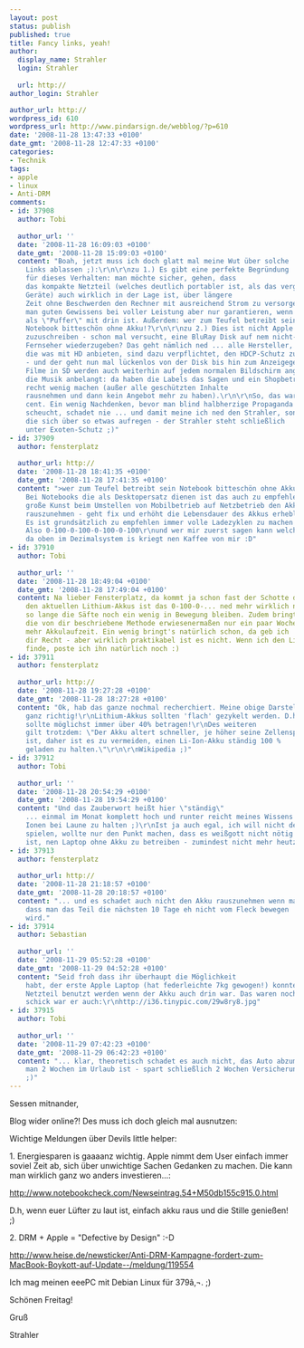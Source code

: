 ```yaml
---
layout: post
status: publish
published: true
title: Fancy links, yeah!
author:
  display_name: Strahler
  login: Strahler
  
  url: http://
author_login: Strahler

author_url: http://
wordpress_id: 610
wordpress_url: http://www.pindarsign.de/webblog/?p=610
date: '2008-11-28 13:47:33 +0100'
date_gmt: '2008-11-28 12:47:33 +0100'
categories:
- Technik
tags:
- apple
- linux
- Anti-DRM
comments:
- id: 37908
  author: Tobi
  
  author_url: ''
  date: '2008-11-28 16:09:03 +0100'
  date_gmt: '2008-11-28 15:09:03 +0100'
  content: "Boah, jetzt muss ich doch glatt mal meine Wut über solche
    Links ablassen ;):\r\n\r\nzu 1.) Es gibt eine perfekte Begründung
    für dieses Verhalten: man möchte sicher, gehen, dass
    das kompakte Netzteil (welches deutlich portabler ist, als das vergleichbarer
    Geräte) auch wirklich in der Lage ist, über längere
    Zeit ohne Beschwerden den Rechner mit ausreichend Strom zu versorgen - das kann
    man guten Gewissens bei voller Leistung aber nur garantieren, wenn die Batterie
    als \"Puffer\" mit drin ist. Außerdem: wer zum Teufel betreibt sein
    Notebook bitteschön ohne Akku!?\r\n\r\nzu 2.) Dies ist nicht Apple
    zuzuschreiben - schon mal versucht, eine BluRay Disk auf nem nicht-HDCP-fähigen
    Fernseher wiederzugeben? Das geht nämlich ned ... alle Hersteller,
    die was mit HD anbieten, sind dazu verpflichtet, den HDCP-Schutz zu integrieren
    - und der geht nun mal lückenlos von der Disk bis hin zum Anzeigegerät.
    Filme in SD werden auch weiterhin auf jedem normalen Bildschirm angezeigt. Was
    die Musik anbelangt: da haben die Labels das Sagen und ein Shopbetreiber kann
    recht wenig machen (außer alle geschützten Inhalte
    rausnehmen und dann kein Angebot mehr zu haben).\r\n\r\nSo, das waren meine 2
    cent. Ein wenig Nachdenken, bevor man blind halbherzige Propaganda durch die Gegend
    scheucht, schadet nie ... und damit meine ich ned den Strahler, sondern die Websites,
    die sich über so etwas aufregen - der Strahler steht schließlich
    unter Exoten-Schutz ;)"
- id: 37909
  author: fensterplatz
  
  author_url: http://
  date: '2008-11-28 18:41:35 +0100'
  date_gmt: '2008-11-28 17:41:35 +0100'
  content: ">wer zum Teufel betreibt sein Notebook bitteschön ohne Akku!?\r\n\r\nICH!
    Bei Notebooks die als Desktopersatz dienen ist das auch zu empfehlen. Ist keine
    große Kunst beim Umstellen von Mobilbetrieb auf Netzbetrieb den Akku
    rauszunehmen - geht fix und erhöht die Lebensdauer des Akkus erheblich.
    Es ist grundsätzlich zu empfehlen immer volle Ladezyklen zu machen!
    Also 0-100-0-100-0-100-0-100\r\nund wer mir zuerst sagen kann welche Zahl das
    da oben im Dezimalsystem is kriegt nen Kaffee von mir :D"
- id: 37910
  author: Tobi
  
  author_url: ''
  date: '2008-11-28 18:49:04 +0100'
  date_gmt: '2008-11-28 17:49:04 +0100'
  content: Na lieber Fensterplatz, da kommt ja schon fast der Schotte durch ;) Bei
    den aktuellen Lithium-Akkus ist das 0-100-0-... ned mehr wirklich nötig,
    so lange die Säfte noch ein wenig in Bewegung bleiben. Zudem bringt
    die von dir beschriebene Methode erwiesenermaßen nur ein paar Wochen
    mehr Akkulaufzeit. Ein wenig bringt's natürlich schon, da geb ich
    dir Recht - aber wirklich praktikabel ist es nicht. Wenn ich den Link zum Artikel
    finde, poste ich ihn natürlich noch :)
- id: 37911
  author: fensterplatz
  
  author_url: http://
  date: '2008-11-28 19:27:28 +0100'
  date_gmt: '2008-11-28 18:27:28 +0100'
  content: "Ok, hab das ganze nochmal recherchiert. Meine obige Darstellung war nicht
    ganz richtig!\r\nLithium-Akkus sollten 'flach' gezykelt werden. D.h. die Kapazität
    sollte möglichst immer über 40% betragen!\r\nDes weiteren
    gilt trotzdem: \"Der Akku altert schneller, je höher seine Zellenspannung
    ist, daher ist es zu vermeiden, einen Li-Ion-Akku ständig 100 %
    geladen zu halten.\"\r\n\r\nWikipedia ;)"
- id: 37912
  author: Tobi
  
  author_url: ''
  date: '2008-11-28 20:54:29 +0100'
  date_gmt: '2008-11-28 19:54:29 +0100'
  content: "Und das Zauberwort heißt hier \"ständig\"
    ... einmal im Monat komplett hoch und runter reicht meines Wissens aus um die
    Ionen bei Laune zu halten ;)\r\nIst ja auch egal, ich will nicht den Krümelkacker
    spielen, wollte nur den Punkt machen, dass es weißgott nicht nötig
    ist, nen Laptop ohne Akku zu betreiben - zumindest nicht mehr heutzutage :)"
- id: 37913
  author: fensterplatz
  
  author_url: http://
  date: '2008-11-28 21:18:57 +0100'
  date_gmt: '2008-11-28 20:18:57 +0100'
  content: "... und es schadet auch nicht den Akku rauszunehmen wenn man weiß
    dass man das Teil die nächsten 10 Tage eh nicht vom Fleck bewegen
    wird."
- id: 37914
  author: Sebastian
  
  author_url: ''
  date: '2008-11-29 05:52:28 +0100'
  date_gmt: '2008-11-29 04:52:28 +0100'
  content: "Seid froh dass ihr überhaupt die Möglichkeit
    habt, der erste Apple Laptop (hat federleichte 7kg gewogen!) konnte nur mit dem
    Netzteil benutzt werden wenn der Akku auch drin war. Das waren noch Zeiten!\r\nUnd
    schick war er auch:\r\nhttp://i36.tinypic.com/29w8ry8.jpg"
- id: 37915
  author: Tobi
  
  author_url: ''
  date: '2008-11-29 07:42:23 +0100'
  date_gmt: '2008-11-29 06:42:23 +0100'
  content: "... klar, theoretisch schadet es auch nicht, das Auto abzumelden, wenn
    man 2 Wochen im Urlaub ist - spart schließlich 2 Wochen Versicherung
    ;)"
---
```

<p>Sessen mitnander,</p>
<p>Blog wider online?! Des muss ich doch gleich mal ausnutzen:</p>
<p>Wichtige Meldungen über Devils little helper:</p>
<p>1. Energiesparen is gaaaanz wichtig. Apple nimmt dem User einfach immer soviel Zeit ab, sich über unwichtige Sachen Gedanken zu machen. Die kann man wirklich ganz wo anders investieren...:</p>
<p><a title="Apple und seine eigene Energiespartechnik" href="http://www.notebookcheck.com/Newseintrag.54+M50db155c915.0.html" target="_blank">http://www.notebookcheck.com/Newseintrag.54+M50db155c915.0.html</a></p>
<p>D.h, wenn euer Lüfter zu laut ist, einfach akku raus und die Stille genießen! ;)</p>
<p>2. DRM + Apple = "Defective by Design" :-D</p>
<p><a title="Anti-DRM-Kampagne" href="http://www.heise.de/newsticker/Anti-DRM-Kampagne-fordert-zum-MacBook-Boykott-auf-Update--/meldung/119554" target="_blank">http://www.heise.de/newsticker/Anti-DRM-Kampagne-fordert-zum-MacBook-Boykott-auf-Update--/meldung/119554</a></p>
<p>Ich mag meinen eeePC mit Debian Linux für 379&acirc;&sbquo;&not;. ;)</p>
<p>Schönen Freitag!</p>
<p>Gruß</p>
<p>Strahler</p>
